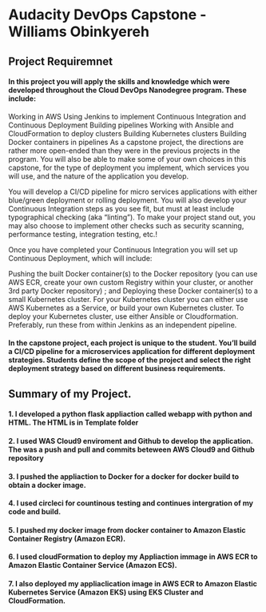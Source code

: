 # Audacity DevOps Capstone -Williams Obinkyereh

## Project Requiremnet

#### In this project you will apply the skills and knowledge which were developed throughout the Cloud DevOps Nanodegree program. These include:

Working in AWS
Using Jenkins to implement Continuous Integration and Continuous Deployment
Building pipelines
Working with Ansible and CloudFormation to deploy clusters
Building Kubernetes clusters
Building Docker containers in pipelines
As a capstone project, the directions are rather more open-ended than they were in the previous projects in the program. You will also be able to make some of your own choices in this capstone, for the type of deployment you implement, which services you will use, and the nature of the application you develop.

You will develop a CI/CD pipeline for micro services applications with either blue/green deployment or rolling deployment. You will also develop your Continuous Integration steps as you see fit, but must at least include typographical checking (aka “linting”). To make your project stand out, you may also choose to implement other checks such as security scanning, performance testing, integration testing, etc.!

Once you have completed your Continuous Integration you will set up Continuous Deployment, which will include:

Pushing the built Docker container(s) to the Docker repository (you can use AWS ECR, create your own custom Registry within your cluster, or another 3rd party Docker repository) ; and
Deploying these Docker container(s) to a small Kubernetes cluster. For your Kubernetes cluster you can either use AWS Kubernetes as a Service, or build your own Kubernetes cluster. To deploy your Kubernetes cluster, use either Ansible or Cloudformation. Preferably, run these from within Jenkins as an independent pipeline.

#### In the capstone project, each project is unique to the student. You’ll build a CI/CD pipeline for a microservices application for different deployment strategies. Students define the scope of the project and select the right deployment strategy based on different business requirements.


## Summary of my Project.

#### 1. I developed a python flask appliaction called webapp with python and HTML. The HTML is in Template folder
#### 2. I used WAS Cloud9 enviroment and Github to develop the application. The was a push and pull and commits beteween AWS Cloud9 and Github repository
#### 3. I pushed the appliaction to Docker for a docker for docker build to obtain a docker image.
#### 4. I used circleci for countinous testing  and continues intergration of my code and build.
#### 5. I pushed my docker image from docker container to Amazon Elastic Container Registry (Amazon ECR).
#### 6. I used cloudFormation to deploy my Appliaction immage in AWS ECR to Amazon Elastic Container Service (Amazon ECS).
#### 7. I also deployed my appliaclication image in AWS ECR to Amazon Elastic Kubernetes Service (Amazon EKS) using EKS Cluster and CloudFormation.
    


